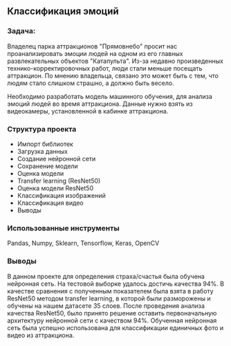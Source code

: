 ## Классификация эмоций

### Задача:
Владелец парка аттракционов "Прямовнебо" просит нас проанализировать эмоции людей на одном из его главных развлекательных объектов "Катапульта". Из-за недавно произведенных технико-корректировочных работ, люди стали меньше посещать аттракцион. По мнению владельца, связано это может быть с тем, что людям стало слишком страшно, а должно быть весело.

Необходимо разработать модель машинного обучения, для анализа эмоций людей во время аттракциона. Данные нужно взять из видеокамеры, установленной в кабинке аттракциона. 

### Структура проекта

* Импорт библиотек
* Загрузка данных
* Создание нейронной сети
* Сохранение модели
* Оценка модели
* Transfer learning (ResNet50)
* Оценка модели ResNet50
* Классификация изображений
* Классификация видео
* Выводы

### Использованные инструменты
Pandas, Numpy, Sklearn, Tensorflow, Keras, OpenCV

### Выводы
В данном проекте для определения страха/счастья была обучена нейронная сеть. На тестовой выборке удалось достичь качества 94%. В качестве сравнения с полученным показателем была взята в работу ResNet50 методом transfer learning, в которой были разморожены и обучены на нашем датасете 35 слоев. После проведения анализа качества ResNet50, было принято решение оставить первоначальную архитектуру нейронной сети с качеством 94%.
Обученная нейронная сеть была успешно использована для классификации единичных фото и видео из аттракциона.
